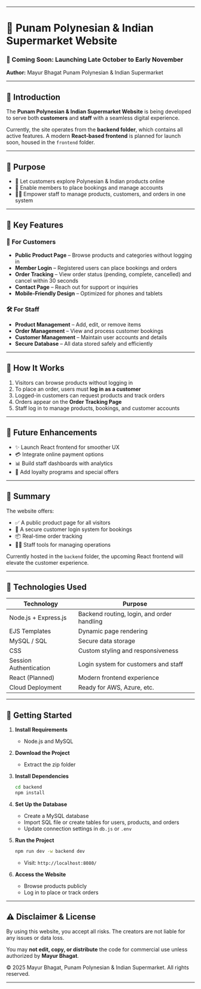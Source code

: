 

---

# 🌺 Punam Polynesian & Indian Supermarket Website  
### 📅 Coming Soon: Launching Late October to Early November  
**Author:** Mayur Bhagat  Punam Polynesian & Indian Supermarket 

---

## 🧭 Introduction

The **Punam Polynesian & Indian Supermarket Website** is being developed to serve both **customers** and **staff** with a seamless digital experience.  

Currently, the site operates from the **backend folder**, which contains all active features. A modern **React-based frontend** is planned for launch soon, housed in the `frontend` folder.

---

## 🎯 Purpose

- 🛒 Let customers explore Polynesian & Indian products online  
- 📆 Enable members to place bookings and manage accounts  
- 🧑‍💼 Empower staff to manage products, customers, and orders in one system  

---

## 🌟 Key Features

### 👥 For Customers
- **Public Product Page** – Browse products and categories without logging in  
- **Member Login** – Registered users can place bookings and orders  
- **Order Tracking** – View order status (pending, complete, cancelled) and cancel within 30 seconds  
- **Contact Page** – Reach out for support or inquiries  
- **Mobile-Friendly Design** – Optimized for phones and tablets  

### 🛠️ For Staff
- **Product Management** – Add, edit, or remove items  
- **Order Management** – View and process customer bookings  
- **Customer Management** – Maintain user accounts and details  
- **Secure Database** – All data stored safely and efficiently  

---

## 🔄 How It Works

1. Visitors can browse products without logging in  
2. To place an order, users must **log in as a customer**  
3. Logged-in customers can request products and track orders  
4. Orders appear on the **Order Tracking Page**  
5. Staff log in to manage products, bookings, and customer accounts  

---

## 🚧 Future Enhancements

- ✨ Launch React frontend for smoother UX  
- 💳 Integrate online payment options  
- 📊 Build staff dashboards with analytics  
- 🎁 Add loyalty programs and special offers  

---

## 🧾 Summary

The website offers:

- ✅ A public product page for all visitors  
- 🔐 A secure customer login system for bookings  
- 📦 Real-time order tracking  
- 🧑‍💼 Staff tools for managing operations  

Currently hosted in the `backend` folder, the upcoming React frontend will elevate the customer experience.

---

## 🧰 Technologies Used

| Technology | Purpose |
|------------|---------|
| Node.js + Express.js | Backend routing, login, and order handling |
| EJS Templates | Dynamic page rendering |
| MySQL / SQL | Secure data storage |
| CSS | Custom styling and responsiveness |
| Session Authentication | Login system for customers and staff |
| React (Planned) | Modern frontend experience |
| Cloud Deployment | Ready for AWS, Azure, etc. |

---

## 🚀 Getting Started

1. **Install Requirements**  
   - Node.js and MySQL  

2. **Download the Project**  
   - Extract the zip folder  

3. **Install Dependencies**  
   ```bash
   cd backend
   npm install
   ```

4. **Set Up the Database**  
   - Create a MySQL database  
   - Import SQL file or create tables for users, products, and orders  
   - Update connection settings in `db.js` or `.env`  

5. **Run the Project**  
   ```bash
   npm run dev -w backend dev
   ```  
   - Visit: `http://localhost:8080/`

6. **Access the Website**  
   - Browse products publicly  
   - Log in to place or track orders  

---

## ⚠️ Disclaimer & License

By using this website, you accept all risks. The creators are not liable for any issues or data loss.  

You may **not edit, copy, or distribute** the code for commercial use unless authorized by **Mayur Bhagat**.  

© 2025 Mayur Bhagat, Punam Polynesian & Indian Supermarket. All rights reserved.

---

